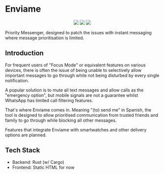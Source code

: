 # Enviame

<p align="center">
  <img src="https://img.shields.io/github/actions/workflow/status/differental/enviame/deploy_prod.yml?label=Production&style=for-the-badge" />
  <img src="https://img.shields.io/github/actions/workflow/status/differental/enviame/deploy_main.yml?label=Beta&style=for-the-badge" />
  <img src="https://img.shields.io/badge/Made%20with-rust-red?style=for-the-badge" />
</p>

Priority Messenger, designed to patch the issues with instant messaging where message prioritisation is limited.

## Introduction

For frequent users of "Focus Mode" or equivalent features on various devices, there is often the issue of being unable to selectively allow important messages to go through while not being disturbed by every single notification. 

A popular solution is to mute all text messages and allow calls as the "emergency option", but mobile signals are not a guarantee whilst WhatsApp has limited call filtering features.

That's where Enviame comes in. Meaning "(to) send me" in Spanish, the tool is designed to allow prioritised communication from trusted friends and family to go through while blocking all other messages.

Features that integrate Enviame with smartwatches and other delivery options are planned.

## Tech Stack

- Backend: Rust (w/ Cargo)
- Frontend: Static HTML for now
